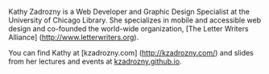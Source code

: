 Kathy Zadrozny is a Web Developer and Graphic Design Specialist at the University of Chicago Library. She specializes in mobile and accessible web design and co-founded the world-wide organization, [The Letter Writers Alliance] (http://www.letterwriters.org).

You can find Kathy at [kzadrozny.com] (http://kzadrozny.com/) and slides from her lectures and events at [kzadrozny.github.io](https://kzadrozny.github.io).